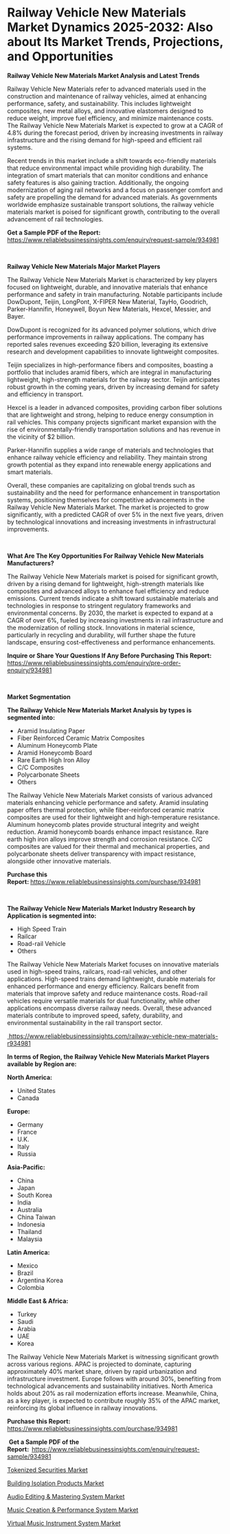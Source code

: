 <p><h1>Railway Vehicle New Materials Market Dynamics 2025-2032: Also about Its Market Trends, Projections, and Opportunities</h1></p><p><strong>Railway Vehicle New Materials Market Analysis and Latest Trends</strong></p>
<p><p>Railway Vehicle New Materials refer to advanced materials used in the construction and maintenance of railway vehicles, aimed at enhancing performance, safety, and sustainability. This includes lightweight composites, new metal alloys, and innovative elastomers designed to reduce weight, improve fuel efficiency, and minimize maintenance costs. The Railway Vehicle New Materials Market is expected to grow at a CAGR of 4.8% during the forecast period, driven by increasing investments in railway infrastructure and the rising demand for high-speed and efficient rail systems.</p><p>Recent trends in this market include a shift towards eco-friendly materials that reduce environmental impact while providing high durability. The integration of smart materials that can monitor conditions and enhance safety features is also gaining traction. Additionally, the ongoing modernization of aging rail networks and a focus on passenger comfort and safety are propelling the demand for advanced materials. As governments worldwide emphasize sustainable transport solutions, the railway vehicle materials market is poised for significant growth, contributing to the overall advancement of rail technologies.</p></p>
<p><strong>Get a Sample PDF of the Report:&nbsp;</strong> <a href="https://www.reliablebusinessinsights.com/enquiry/request-sample/934981?utm_campaign=1121&utm_medium=2&utm_source=Github&utm_content=ia&utm_term=07032025&utm_id=railway-vehicle-new-materials">https://www.reliablebusinessinsights.com/enquiry/request-sample/934981</a></p>
<p>&nbsp;</p>
<p><strong>Railway Vehicle New Materials Major Market Players</strong></p>
<p><p>The Railway Vehicle New Materials Market is characterized by key players focused on lightweight, durable, and innovative materials that enhance performance and safety in train manufacturing. Notable participants include DowDupont, Teijin, LongPont, X-FIPER New Material, TayHo, Goodrich, Parker-Hannifin, Honeywell, Boyun New Materials, Hexcel, Messier, and Bayer. </p><p>DowDupont is recognized for its advanced polymer solutions, which drive performance improvements in railway applications. The company has reported sales revenues exceeding $20 billion, leveraging its extensive research and development capabilities to innovate lightweight composites.</p><p>Teijin specializes in high-performance fibers and composites, boasting a portfolio that includes aramid fibers, which are integral in manufacturing lightweight, high-strength materials for the railway sector. Teijin anticipates robust growth in the coming years, driven by increasing demand for safety and efficiency in transport.</p><p>Hexcel is a leader in advanced composites, providing carbon fiber solutions that are lightweight and strong, helping to reduce energy consumption in rail vehicles. This company projects significant market expansion with the rise of environmentally-friendly transportation solutions and has revenue in the vicinity of $2 billion.</p><p>Parker-Hannifin supplies a wide range of materials and technologies that enhance railway vehicle efficiency and reliability. They maintain strong growth potential as they expand into renewable energy applications and smart materials.</p><p>Overall, these companies are capitalizing on global trends such as sustainability and the need for performance enhancement in transportation systems, positioning themselves for competitive advancements in the Railway Vehicle New Materials Market. The market is projected to grow significantly, with a predicted CAGR of over 5% in the next five years, driven by technological innovations and increasing investments in infrastructural improvements.</p></p>
<p>&nbsp;</p>
<p><strong>What Are The Key Opportunities For Railway Vehicle New Materials Manufacturers?</strong></p>
<p><p>The Railway Vehicle New Materials market is poised for significant growth, driven by a rising demand for lightweight, high-strength materials like composites and advanced alloys to enhance fuel efficiency and reduce emissions. Current trends indicate a shift toward sustainable materials and technologies in response to stringent regulatory frameworks and environmental concerns. By 2030, the market is expected to expand at a CAGR of over 6%, fueled by increasing investments in rail infrastructure and the modernization of rolling stock. Innovations in material science, particularly in recycling and durability, will further shape the future landscape, ensuring cost-effectiveness and performance enhancements.</p></p>
<p><strong>Inquire or Share Your Questions If Any Before Purchasing This Report:</strong> <a href="https://www.reliablebusinessinsights.com/enquiry/pre-order-enquiry/934981?utm_campaign=1121&utm_medium=2&utm_source=Github&utm_content=ia&utm_term=07032025&utm_id=railway-vehicle-new-materials">https://www.reliablebusinessinsights.com/enquiry/pre-order-enquiry/934981</a></p>
<p>&nbsp;</p>
<p><strong>Market Segmentation</strong></p>
<p><strong>The Railway Vehicle New Materials Market Analysis by types is segmented into:</strong></p>
<p><ul><li>Aramid Insulating Paper</li><li>Fiber Reinforced Ceramic Matrix Composites</li><li>Aluminum Honeycomb Plate</li><li>Aramid Honeycomb Board</li><li>Rare Earth High Iron Alloy</li><li>C/C Composites</li><li>Polycarbonate Sheets</li><li>Others</li></ul></p>
<p><p>The Railway Vehicle New Materials Market consists of various advanced materials enhancing vehicle performance and safety. Aramid insulating paper offers thermal protection, while fiber-reinforced ceramic matrix composites are used for their lightweight and high-temperature resistance. Aluminum honeycomb plates provide structural integrity and weight reduction. Aramid honeycomb boards enhance impact resistance. Rare earth high iron alloys improve strength and corrosion resistance. C/C composites are valued for their thermal and mechanical properties, and polycarbonate sheets deliver transparency with impact resistance, alongside other innovative materials.</p></p>
<p><strong>Purchase this Report:&nbsp;</strong><a href="https://www.reliablebusinessinsights.com/purchase/934981?utm_campaign=1121&utm_medium=2&utm_source=Github&utm_content=ia&utm_term=07032025&utm_id=railway-vehicle-new-materials">https://www.reliablebusinessinsights.com/purchase/934981</a></p>
<p>&nbsp;</p>
<p><strong>The Railway Vehicle New Materials Market Industry Research by Application is segmented into:</strong></p>
<p><ul><li>High Speed Train</li><li>Railcar</li><li>Road-rail Vehicle</li><li>Others</li></ul></p>
<p><p>The Railway Vehicle New Materials Market focuses on innovative materials used in high-speed trains, railcars, road-rail vehicles, and other applications. High-speed trains demand lightweight, durable materials for enhanced performance and energy efficiency. Railcars benefit from materials that improve safety and reduce maintenance costs. Road-rail vehicles require versatile materials for dual functionality, while other applications encompass diverse railway needs. Overall, these advanced materials contribute to improved speed, safety, durability, and environmental sustainability in the rail transport sector.</p></p>
<p><a href="https://www.reliablebusinessinsights.com/railway-vehicle-new-materials-r934981?utm_campaign=1121&utm_medium=2&utm_source=Github&utm_content=ia&utm_term=07032025&utm_id=railway-vehicle-new-materials">&nbsp;https://www.reliablebusinessinsights.com/railway-vehicle-new-materials-r934981</a></p>
<p><strong>In terms of Region, the Railway Vehicle New Materials Market Players available by Region are:</strong></p>
<p>
    <p> <strong> North America: </strong>
        <ul>
            <li>United States</li>
            <li>Canada</li>
        </ul>
        </p> 
    <p> <strong> Europe: </strong>
        <ul>
            <li>Germany</li>
            <li>France</li>
            <li>U.K.</li>
            <li>Italy</li>
            <li>Russia</li>
        </ul>
        </p> 
    <p> <strong> Asia-Pacific: </strong>
        <ul>
            <li>China</li>
            <li>Japan</li>
            <li>South Korea</li>
            <li>India</li>
            <li>Australia</li>
            <li>China Taiwan</li>
            <li>Indonesia</li>
            <li>Thailand</li>
            <li>Malaysia</li>
        </ul>
        </p> 
    <p> <strong> Latin America: </strong>
        <ul>
            <li>Mexico</li>
            <li>Brazil</li>
            <li>Argentina Korea</li>
            <li>Colombia</li>
        </ul>
        </p> 
    <p> <strong> Middle East & Africa: </strong>
        <ul>
            <li>Turkey</li>
            <li>Saudi</li>
            <li>Arabia</li>
            <li>UAE</li>
            <li>Korea</li>
        </ul>
    </p>
    </p>
<p><p>The Railway Vehicle New Materials Market is witnessing significant growth across various regions. APAC is projected to dominate, capturing approximately 40% market share, driven by rapid urbanization and infrastructure investment. Europe follows with around 30%, benefiting from technological advancements and sustainability initiatives. North America holds about 20% as rail modernization efforts increase. Meanwhile, China, as a key player, is expected to contribute roughly 35% of the APAC market, reinforcing its global influence in railway innovations.</p></p>
<p><strong>Purchase this Report: </strong><a href="https://www.reliablebusinessinsights.com/purchase/934981?utm_campaign=1121&utm_medium=2&utm_source=Github&utm_content=ia&utm_term=07032025&utm_id=railway-vehicle-new-materials">https://www.reliablebusinessinsights.com/purchase/934981</a></p>
<p>&nbsp;<strong>Get a Sample PDF of the Report:&nbsp;&nbsp;</strong><a href="https://www.reliablebusinessinsights.com/enquiry/request-sample/934981?utm_campaign=1121&utm_medium=2&utm_source=Github&utm_content=ia&utm_term=07032025&utm_id=railway-vehicle-new-materials">https://www.reliablebusinessinsights.com/enquiry/request-sample/934981</a></p>
<p><strong></strong></p>
<p><p><a href="https://github.com/welfmimon/Market-Research-Report-List-1/blob/main/tokenized-securities-market.md?utm_campaign=1121&utm_medium=2&utm_source=Github&utm_content=ia&utm_term=07032025&utm_id=railway-vehicle-new-materials">Tokenized Securities Market</a></p><p><a href="https://github.com/ceneabiruk11/Market-Research-Report-List-1/blob/main/building-isolation-products-market.md?utm_campaign=1121&utm_medium=2&utm_source=Github&utm_content=ia&utm_term=07032025&utm_id=railway-vehicle-new-materials">Building Isolation Products Market</a></p><p><a href="https://github.com/amramcocosxa/Market-Research-Report-List-1/blob/main/audio-editing-mastering-system-market.md?utm_campaign=1121&utm_medium=2&utm_source=Github&utm_content=ia&utm_term=07032025&utm_id=railway-vehicle-new-materials">Audio Editing & Mastering System Market</a></p><p><a href="https://github.com/nkomdaumis16/Market-Research-Report-List-1/blob/main/music-creation-performance-system-market.md?utm_campaign=1121&utm_medium=2&utm_source=Github&utm_content=ia&utm_term=07032025&utm_id=railway-vehicle-new-materials">Music Creation & Performance System Market</a></p><p><a href="https://github.com/ioniafidian4/Market-Research-Report-List-1/blob/main/virtual-music-instrument-system-market.md?utm_campaign=1121&utm_medium=2&utm_source=Github&utm_content=ia&utm_term=07032025&utm_id=railway-vehicle-new-materials">Virtual Music Instrument System Market</a></p></p>